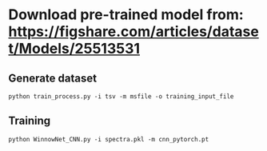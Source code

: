 # Download pre-trained model from: https://figshare.com/articles/dataset/Models/25513531
## Generate dataset
```
python train_process.py -i tsv -m msfile -o training_input_file
```
## Training
```
python WinnowNet_CNN.py -i spectra.pkl -m cnn_pytorch.pt
```